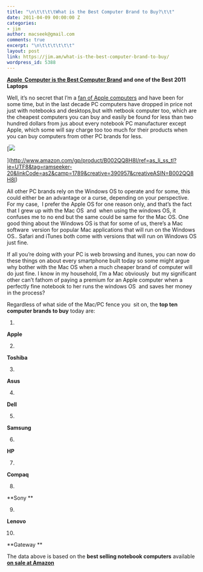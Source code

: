 ```yaml
---
title: "\n\t\t\t\tWhat is the Best Computer Brand to Buy?\t\t"
date: 2011-04-09 00:00:00 Z
categories:
- jim
author: macseek@gmail.com
comments: true
excerpt: "\n\t\t\t\t\t\t"
layout: post
link: https://jim.am/what-is-the-best-computer-brand-to-buy/
wordpress_id: 5388
---
```


**[Apple  Computer is the Best Computer Brand](http://www.amazon.com/gp/product/B002QQ8H8I/ref=as_li_ss_tl?ie=UTF8&tag=ramseeker-20&linkCode=as2&camp=1789&creative=390957&creativeASIN=B002QQ8H8I) and one of the Best 2011 Laptops**




Well, it’s no secret that I’m a [fan of Apple computers](http://www.jim.am/Apple) and have been for some time, but in the last decade PC computers have dropped in price not just with notebooks and desktops,but with netbook computer too, which are the cheapest computers you can buy and easily be found for less than two hundred dollars from jus about every notebook PC manufacturer except Apple, which some will say charge too too much for their products when you can buy computers from other PC brands for less.




[![](http://www.jim.am/wp-content/uploads/2011/04/Screen-shot-2011-04-09-at-4.17.40-PM.png)




](http://www.amazon.com/gp/product/B002QQ8H8I/ref=as_li_ss_tl?ie=UTF8&tag=ramseeker-20&linkCode=as2&camp=1789&creative=390957&creativeASIN=B002QQ8H8I)




All other PC brands rely on the Windows OS to operate and for some, this could either be an advantage or a curse, depending on your perspective. For my case,  I prefer the Apple OS for one reason only, and that’s the fact that I grew up with the Mac OS  and  when using the windows OS, it confuses me to no end but the same could be same for the Mac OS. One good thing about the Windows OS is that for some of us, there’s a Mac software  version for popular Mac applications that will run on the Windows OS.. Safari and iTunes both come with versions that will run on Windows OS just fine.




If all you’re doing with your PC is web browsing and itunes, you can now do these things on about every smartphone built today so some might argue why bother with the Mac OS when a much cheaper brand of computer will do just fine. I know in my household, I’m a Mac obviously  but my significant other can’t fathom of paying a premium for an Apple computer when a perfectly fine notebook to her runs the windows OS  and saves her money in the process?




Regardless of what side of the Mac/PC fence you  sit on, the **top ten computer brands to buy** today are:






  1. 


**Apple**





  2. 


**Toshiba**





  3. 


**Asus**





  4. 


**Dell**





  5. 


**Samsung**





  6. 


**HP**





  7. 


**Compaq**





  8. 


**Sony **





  9. 


**Lenovo**





  10. 


**Gateway **







The data above is based on the **best selling notebook computers** available **[on sale at Amazon](http://www.amazon.com/gp/redirect.html?ie=UTF8&location=http%3A%2F%2Fwww.amazon.com%2Fgp%2Fbestsellers%2Felectronics%2F565108%3Fie%3DUTF8%26ref_%3Dzg_bs_nav&tag=ramseeker-20&linkCode=ur2&camp=1789&creative=390957)**


		
